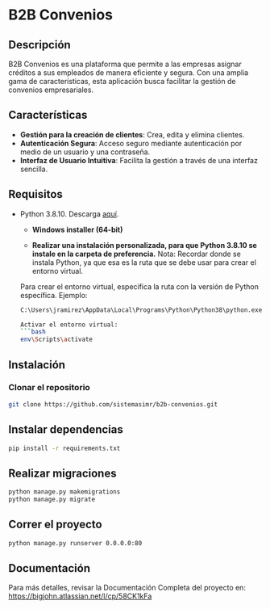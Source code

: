 # B2B Convenios

## Descripción
B2B Convenios es una plataforma que permite a las empresas asignar créditos a sus empleados de manera eficiente y segura. Con una amplia gama de características, esta aplicación busca facilitar la gestión de convenios empresariales.

## Características
- **Gestión para la creación de clientes**: Crea, edita y elimina clientes.
- **Autenticación Segura**: Acceso seguro mediante autenticación por medio de un usuario y una contraseña.
- **Interfaz de Usuario Intuitiva**: Facilita la gestión a través de una interfaz sencilla.

## Requisitos
- Python 3.8.10. Descarga [aquí](https://www.python.org/downloads/release/python-3810/). 
  - **Windows installer (64-bit)**

  - **Realizar una instalación personalizada, para que Python 3.8.10 se instale en la carpeta de preferencia.**
  Nota: Recordar donde se instala Python, ya que esa es la ruta que se debe usar para crear el entorno virtual.

  Para crear el entorno virtual, especifica la ruta con la versión de Python específica.
  Ejemplo:
  ```bash
  C:\Users\jramirez\AppData\Local\Programs\Python\Python38\python.exe -m venv env

  Activar el entorno virtual:
  ```bash
  env\Scripts\activate
  ```


## Instalación
### Clonar el repositorio
```bash
git clone https://github.com/sistemasimr/b2b-convenios.git
```

## Instalar dependencias
```bash
pip install -r requirements.txt
```

## Realizar migraciones
```bash
python manage.py makemigrations
python manage.py migrate
```

## Correr el proyecto
```bash
python manage.py runserver 0.0.0.0:80
```

## Documentación
Para más detalles, revisar la Documentación Completa del proyecto en:
https://bigjohn.atlassian.net/l/cp/58CK1kFa
